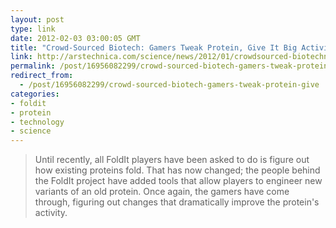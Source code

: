 ```yaml
---
layout: post
type: link
date: 2012-02-03 03:00:05 GMT
title: "Crowd-Sourced Biotech: Gamers Tweak Protein, Give It Big Activity Boost"
link: http://arstechnica.com/science/news/2012/01/crowdsourced-biotechnology-foldit-gamers-make-a-custom-protein.ars
permalink: /post/16956082299/crowd-sourced-biotech-gamers-tweak-protein-give
redirect_from: 
  - /post/16956082299/crowd-sourced-biotech-gamers-tweak-protein-give
categories:
- foldit
- protein
- technology
- science
---
```

<blockquote>Until recently, all FoldIt players have been asked to do is figure out how existing proteins fold. That has now changed; the people behind the FoldIt project have added tools that allow players to engineer new variants of an old protein. Once again, the gamers have come through, figuring out changes that dramatically improve the protein's activity.</blockquote>
